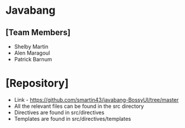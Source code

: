 # Javabang
## [Team Members]
* Shelby Martin
* Alen Maragoul
* Patrick Barnum

# [Repository]
* Link - https://github.com/smartin43/javabang-BossyUI/tree/master
* All the relevant files can be found in the src directory
* Directives are found in src/directives
* Templates are found in src/directives/templates 

